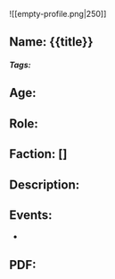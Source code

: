 ![[empty-profile.png|250]]
## Name: {{title}}
##### Tags: 

## Age: 
## Role: 
## Faction: []
## Description: 

## Events:
- 
## PDF:
